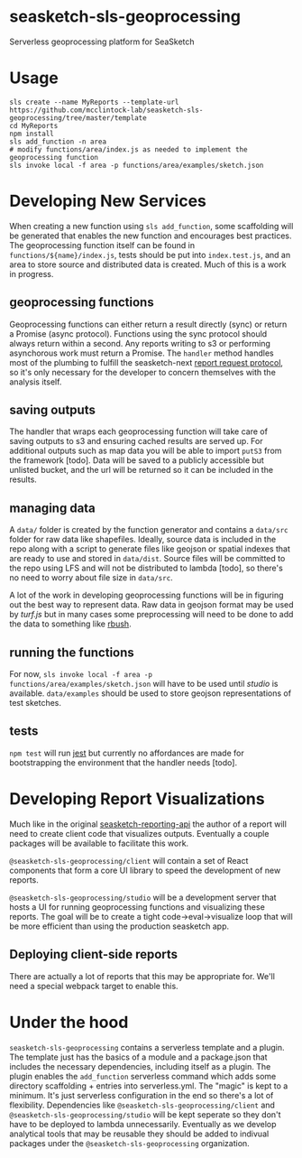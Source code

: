 # seasketch-sls-geoprocessing
Serverless geoprocessing platform for SeaSketch

# Usage

```
sls create --name MyReports --template-url https://github.com/mcclintock-lab/seasketch-sls-geoprocessing/tree/master/template
cd MyReports
npm install
sls add_function -n area
# modify functions/area/index.js as needed to implement the geoprocessing function
sls invoke local -f area -p functions/area/examples/sketch.json
```

# Developing New Services

When creating a new function using `sls add_function`, some scaffolding will be generated that enables the new function and encourages best practices. The geoprocessing function itself can be found in `functions/${name}/index.js`, tests should be put into `index.test.js`, and an area to store source and distributed data is created. Much of this is a work in progress.

## geoprocessing functions

Geoprocessing functions can either return a result directly (sync) or return a Promise (async protocol). Functions using the sync protocol should always return within a second. Any reports writing to s3 or performing asynchorous work must return a Promise. The `handler` method handles most of the plumbing to fulfill the seasketch-next [report request protocol](https://github.com/mcclintock-lab/seasketch-next/wiki/Report-Request-Protocol), so it's only necessary for the developer to concern themselves with the analysis itself.

## saving outputs

The handler that wraps each geoprocessing function will take care of saving outputs to s3 and ensuring cached results are served up. For additional outputs such as map data you will be able to import `putS3` from the framework [todo]. Data will be saved to a publicly accessible but unlisted bucket, and the url will be returned so it can be included in the results.

## managing data

A `data/` folder is created by the function generator and contains a `data/src` folder for raw data like shapefiles. Ideally, source data is included in the repo along with a script to generate files like geojson or spatial indexes that are ready to use and stored in `data/dist`. Source files will be committed to the repo using LFS and will not be distributed to lambda [todo], so there's no need to worry about file size in `data/src`.

A lot of the work in developing geoprocessing functions will be in figuring out the best way to represent data. Raw data in geojson format may be used by *turf.js* but in many cases some preprocessing will need to be done to add the data to something like [rbush](https://github.com/mourner/rbush).

## running the functions

For now, `sls invoke local -f area -p functions/area/examples/sketch.json` will have to be used until *studio* is available. `data/examples` should be used to store geojson representations of test sketches. 

## tests

`npm test` will run [jest](https://facebook.github.io/jest/) but currently no affordances are made for bootstrapping the environment that the handler needs [todo].

# Developing Report Visualizations

Much like in the original [seasketch-reporting-api](https://github.com/mcclintock-lab/seasketch-reporting-api) the author of a report will need to create client code that visualizes outputs. Eventually a couple packages will be available to facilitate this work.

`@seasketch-sls-geoprocessing/client` will contain a set of React components that form a core UI library to speed the development of new reports.

`@seasketch-sls-geoprocessing/studio` will be a development server that hosts a UI for running geoprocessing functions and visualizing these reports. The goal will be to create a tight code->eval->visualize loop that will be more efficient than using the production seasketch app.

## Deploying client-side reports

There are actually a lot of reports that this may be appropriate for. We'll need a special webpack target to enable this.


# Under the hood

`seasketch-sls-geoprocessing` contains a serverless template and a plugin. The template just has the basics of a module and a package.json that includes the necessary dependencies, including itself as a plugin. The plugin enables the `add_function` serverless command which adds some directory scaffolding + entries into serverless.yml. The "magic" is kept to a minimum. It's just serverless configuration in the end so there's a lot of flexibility. Dependencies like `@seasketch-sls-geoprocessing/client` and `@seasketch-sls-geoprocessing/studio` will be kept seperate so they don't have to be deployed to lambda unnecessarily. Eventually as we develop analytical tools that may be reusable they should be added to indivual packages under the `@seasketch-sls-geoprocessing` organization.
